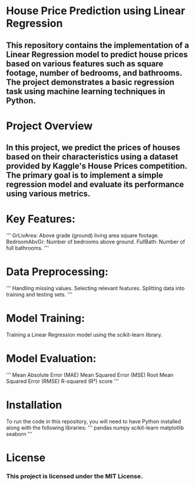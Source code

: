 # House Price Prediction using Linear Regression

## This repository contains the implementation of a Linear Regression model to predict house prices based on various features such as square footage, number of bedrooms, and bathrooms. The project demonstrates a basic regression task using machine learning techniques in Python.
# Project Overview
## In this project, we predict the prices of houses based on their characteristics using a dataset provided by Kaggle's House Prices competition. The primary goal is to implement a simple regression model and evaluate its performance using various metrics.

# Key Features:
'''
GrLivArea: Above grade (ground) living area square footage.
BedroomAbvGr: Number of bedrooms above ground.
FullBath: Number of full bathrooms.
'''

# Data Preprocessing:
'''
Handling missing values.
Selecting relevant features.
Splitting data into training and testing sets.
'''
# Model Training:
Training a Linear Regression model using the scikit-learn library.
# Model Evaluation:
'''
Mean Absolute Error (MAE)
Mean Squared Error (MSE)
Root Mean Squared Error (RMSE)
R-squared (R²) score
'''
# Installation
To run the code in this repository, you will need to have Python installed along with the following libraries:
'''
pandas
numpy
scikit-learn
matplotlib
seaborn
'''
# License
### This project is licensed under the MIT License.

